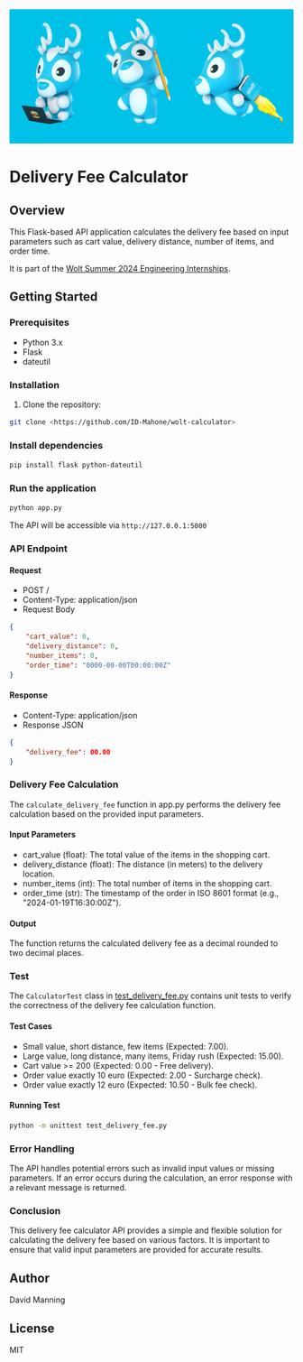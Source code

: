 <img src="./logo-wolt.png" />


# Delivery Fee Calculator

## Overview

This Flask-based API application calculates the delivery fee based on input parameters such as cart value, 
delivery distance, number of items, and order time.

It is part of the [Wolt Summer 2024 Engineering Internships](https://github.com/woltapp/engineering-internship-2024).

## Getting Started

### Prerequisites

- Python 3.x
- Flask
- dateutil

### Installation

1. Clone the repository:

```bash
git clone <https://github.com/ID-Mahone/wolt-calculator>
```

### Install dependencies

```bash
pip install flask python-dateutil
```

### Run the application

```bash
python app.py
```

The API will be accessible via `http://127.0.0.1:5000`

### API Endpoint

#### Request

- POST /
- Content-Type: application/json
- Request Body
```json
{
    "cart_value": 0,
    "delivery_distance": 0,
    "number_items": 0,
    "order_time": "0000-00-00T00:00:00Z"
}
```

#### Response
- Content-Type: application/json
- Response JSON
```json
{
    "delivery_fee": 00.00
}
```

### Delivery Fee Calculation 

The `calculate_delivery_fee` function in app.py performs the delivery fee calculation based on the provided input parameters.

#### Input Parameters

- cart_value (float): The total value of the items in the shopping cart.
- delivery_distance (float): The distance (in meters) to the delivery location.
- number_items (int): The total number of items in the shopping cart.
- order_time (str): The timestamp of the order in ISO 8601 format (e.g., "2024-01-19T16:30:00Z").

#### Output

The function returns the calculated delivery fee as a decimal rounded to two decimal places.

### Test

The `CalculatorTest` class in [test_delivery_fee.py](./test_delivery_fee.py) contains unit tests to verify the correctness 
of the delivery fee calculation function.

#### Test Cases

- Small value, short distance, few items (Expected: 7.00).
- Large value, long distance, many items, Friday rush (Expected: 15.00).
- Cart value >= 200 (Expected: 0.00 - Free delivery).
- Order value exactly 10 euro (Expected: 2.00 - Surcharge check).
- Order value exactly 12 euro (Expected: 10.50 - Bulk fee check).

#### Running Test

```bash
python -m unittest test_delivery_fee.py
```

### Error Handling

The API handles potential errors such as invalid input values or missing parameters. If an error occurs during the calculation, an error response with a relevant message is returned.

### Conclusion

This delivery fee calculator API provides a simple and flexible solution for calculating the delivery fee based on various factors. It is important to ensure that valid input parameters are provided for accurate results.

## Author

David Manning

## License

MIT